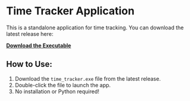 # Time Tracker Application

This is a standalone application for time tracking. You can download the latest release here:

[**Download the Executable**](https://github.com/sheydHD/Time-tracker/releases/tag/v1.0)

## How to Use:
1. Download the `time_tracker.exe` file from the latest release.
2. Double-click the file to launch the app.
3. No installation or Python required!
